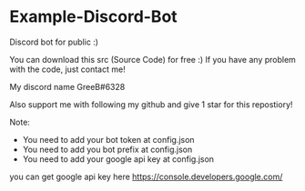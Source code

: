 # Example-Discord-Bot
Discord bot for public :)

You can download this src (Source Code) for free :)
If you have any problem with the code, just contact me!

My discord name GreeB#6328

Also support me with following my github and give 1 star for this repostiory!

Note:
- You need to add your bot token at config.json
- You need to add you bot prefix at config.json
- You need to add your google api key at config.json

you can get google api key here https://console.developers.google.com/
